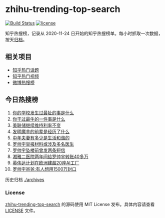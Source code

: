 # zhihu-trending-top-search

[![Build Status](https://github.com/justjavac/zhihu-trending-top-search/workflows/ci/badge.svg?branch=main)](https://github.com/justjavac/zhihu-trending-top-search/actions)
[![license](https://img.shields.io/github/license/justjavac/zhihu-trending-top-search)](https://github.com/justjavac/zhihu-trending-top-search/blob/main/LICENSE)

知乎热搜榜，记录从 2020-11-24
日开始的知乎热搜榜单。每小时抓取一次数据，按天[归档](./archives)。

## 相关项目

- [知乎热门话题](https://github.com/justjavac/zhihu-trending-hot-questions)
- [知乎热门视频](https://github.com/justjavac/zhihu-trending-hot-video)
- [微博热搜榜](https://github.com/justjavac/weibo-trending-hot-search)

## 今日热搜榜

<!-- BEGIN -->
<!-- 最后更新时间 Fri Jun 20 2025 12:24:58 GMT+0800 (China Standard Time) -->

1. [你的学校发生过最扯的事是什么](https://www.zhihu.com/search?q=你的学校发生过最扯的事是什么)
1. [你干过最牛的一件事是什么](https://www.zhihu.com/search?q=你干过最牛的一件事是什么)
1. [美联储继续维持利率不变](https://www.zhihu.com/search?q=美联储继续维持利率不变)
1. [发明魔芋的前辈是经历了什么](https://www.zhihu.com/search?q=发明魔芋的前辈是经历了什么)
1. [中年夫妻有多少是生活和谐的](https://www.zhihu.com/search?q=中年夫妻有多少是生活和谐的)
1. [罗帅宇举报材料或涉及多名医生](https://www.zhihu.com/search?q=罗帅宇举报材料或涉及多名医生)
1. [罗帅宇坠楼前曾发两条短信](https://www.zhihu.com/search?q=罗帅宇坠楼前曾发两条短信)
1. [湘雅二医院两年间给罗帅宇转账40多万](https://www.zhihu.com/search?q=湘雅二医院两年间给罗帅宇转账40多万)
1. [英伟达计划在欧洲建超20座AI工厂](https://www.zhihu.com/search?q=英伟达计划在欧洲建超20座AI工厂)
1. [罗帅宇爸爸:有人想用1500万封口](https://www.zhihu.com/search?q=罗帅宇爸爸:有人想用1500万封口)

<!-- END -->

历史归档 [./archives](./archives)

### License

[zhihu-trending-top-search](https://github.com/justjavac/zhihu-trending-top-search)
的源码使用 MIT License 发布。具体内容请查看 [LICENSE](./LICENSE) 文件。
